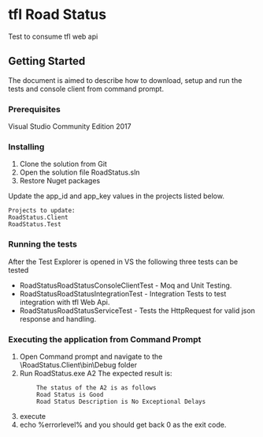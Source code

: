 # tfl Road Status

Test to consume tfl web api

## Getting Started

The document is aimed to describe how to download, setup and run the tests and console client from command prompt.

### Prerequisites

Visual Studio Community Edition 2017 

### Installing

1. Clone the solution from Git
2. Open the solution file RoadStatus.sln
3. Restore Nuget packages 

Update the app_id and app_key values in the projects listed below.
```
Projects to update:
RoadStatus.Client
RoadStatus.Test
```

### Running the tests

After the Test Explorer is opened in VS the following three tests can be tested
- RoadStatusRoadStatusConsoleClientTest - Moq and Unit Testing.
- RoadStatusRoadStatusIntegrationTest - Integration Tests to test integration with tfl Web Api.
- RoadStatusRoadStatusServiceTest - Tests the HttpRequest for valid json response and handling.


### Executing the application from Command Prompt

1. Open Command prompt and navigate to the \RoadStatus.Client\bin\Debug folder
2. Run RoadStatus.exe A2 
The expected result is:
```
        The status of the A2 is as follows
        Road Status is Good
        Road Status Description is No Exceptional Delays
```
3. execute 
4. echo %errorlevel% and you should get back 0 as the exit code.

